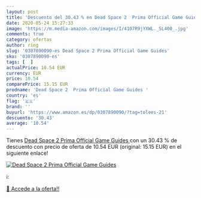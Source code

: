 ```yaml
---
layout: post
title: 'Descuento del 30.43 % en Dead Space 2  Prima Official Game Guides'
date: 2020-05-24 15:27:33
image: 'https://m.media-amazon.com/images/I/41O7R9jYXWL._SL400_.jpg'
comments: true
category: ofertas
author: ring
slug: '0307890090-es Dead Space 2 Prima Official Game Guides'
sku: '0307890090-es'
tags: [  ]
actualPrice: 10.54 EUR
currency: EUR
price: 10.54
comparePrice: 15.15 EUR
prodname: 'Dead Space 2  Prima Official Game Guides '
country: 'es'
flag: '🇪🇸'
brand: ''
buyurl: 'https://www.amazon.es/dp/0307890090/?tag=tolees-21'
descuento: '30.43'
average: '10.54'
---
```


Tienes [Dead Space 2  Prima Official Game Guides ](https://www.amazon.es/dp/0307890090/?tag=tolees-21) con un 30.43 % de descuento con precio de oferta de 10.54 EUR (original: 15.15 EUR) en el siguiente enlace!

[![Dead Space 2  Prima Official Game Guides](https://m.media-amazon.com/images/I/41O7R9jYXWL._SL400_.jpg)](https://www.amazon.es/dp/0307890090/?tag=tolees-21)

ℹ️:


[🛒 Accede a la oferta!!](https://www.amazon.es/dp/0307890090/?tag=tolees-21)
